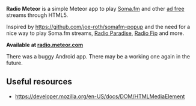 **Radio Meteor** is a simple Meteor app to play [Soma.fm](http://soma.fm/) and other [ad free](http://moneyless.org/tags/advertising) streams through HTML5.

Inspired by https://github.com/joe-roth/somafm-popup and the need for a nice way to play Soma.fm streams,
[Radio Paradise](http://www.radioparadise.com/), [Radio Fip](http://www.fipradio.fr/) and more.


**Available at [radio.meteor.com](http://radio.meteor.com/)**


There was a buggy Android app. There may be a working one again in the future.



Useful resources
----------------

* https://developer.mozilla.org/en-US/docs/DOM/HTMLMediaElement
